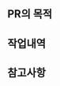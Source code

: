 ## PR의 목적
<!-- ex) 기능 추가, 기능 수정, 삭제, 테스트 코드 추가/수정 등 -->


## 작업내역
<!-- 주요 변경사항이나 작업에 대해 나열 -->


## 참고사항
